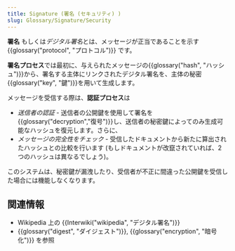 ```yaml
---
title: Signature (署名 (セキュリティ) )
slug: Glossary/Signature/Security
---
```

**署名** もしくは*デジタル署名*とは、メッセージが正当であることを示す {{glossary("protocol", "プロトコル")}} です。

**署名プロセス**では最初に、与えられたメッセージの{{glossary("hash", "ハッシュ")}}から、署名する主体にリンクされたデジタル署名を、主体の秘密{{glossary("key", "鍵")}}を用いて生成します。

メッセージを受信する際は、**認証プロセス**は

- _送信者の認証_ - 送信者の公開鍵を使用して署名を{{glossary("decryption","復号")}}し、送信者の秘密鍵によってのみ生成可能なハッシュを復元します。さらに、
- _メッセージの完全性をチェック_ - 受信したドキュメントから新たに算出されたハッシュとの比較を行います (もしドキュメントが改竄されていれば、2 つのハッシュは異なるでしょう)。

このシステムは、秘密鍵が漏洩したり、受信者が不正に間違った公開鍵を受信した場合には機能しなくなります。

## 関連情報

- Wikipedia 上の {{Interwiki("wikipedia", "デジタル署名")}}
- {{glossary("digest", "ダイジェスト")}}, {{glossary("encryption", "暗号化")}} を参照
